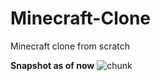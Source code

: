 # Minecraft-Clone
Minecraft clone from scratch

**Snapshot as of now**
![chunk](https://github.com/Oakmura/Minecraft-Clone/assets/89961585/1f4692a5-9e70-42b1-b0f2-ffc7f2effa8b)
